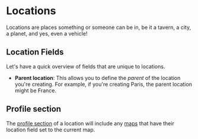 # Locations

Locations are places something or someone can be in, be it a tavern, a city, a planet, and yes, even a vehicle!

## Location Fields

Let's have a quick overview of fields that are unique to locations.

* **Parent location**: This allows you to define the *parent* of the location you're creating. For example, if you're creating Paris, the parent location might be France.

## Profile section

The [profile section](features/profile-sidebar) of a location will include any [maps](entities/maps) that have their location field set to the current map.